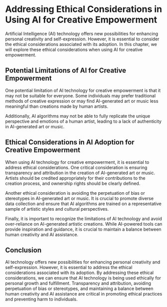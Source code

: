 Addressing Ethical Considerations in Using AI for Creative Empowerment
============================================================================================================================================

Artificial Intelligence (AI) technology offers new possibilities for enhancing personal creativity and self-expression. However, it is essential to consider the ethical considerations associated with its adoption. In this chapter, we will explore these ethical considerations when using AI for creative empowerment.

Potential Limitations of AI for Creative Empowerment
----------------------------------------------------

One potential limitation of AI technology for creative empowerment is that it may not be suitable for everyone. Some individuals may prefer traditional methods of creative expression or may find AI-generated art or music less meaningful than creations made by human artists.

Additionally, AI algorithms may not be able to fully replicate the unique perspective and emotions of a human artist, leading to a lack of authenticity in AI-generated art or music.

Ethical Considerations in AI Adoption for Creative Empowerment
--------------------------------------------------------------

When using AI technology for creative empowerment, it is essential to address ethical considerations. One critical consideration is ensuring transparency and attribution in the creation of AI-generated art or music. Artists should be credited appropriately for their contributions to the creation process, and ownership rights should be clearly defined.

Another ethical consideration is avoiding the perpetuation of bias or stereotypes in AI-generated art or music. It is crucial to promote diverse data collection and ensure that AI algorithms are trained on a representative sample of artistic styles and cultural perspectives.

Finally, it is important to recognize the limitations of AI technology and avoid over-reliance on AI-generated artistic creations. While AI-powered tools can provide inspiration and guidance, it is crucial to maintain a balance between human creativity and AI assistance.

Conclusion
----------

AI technology offers new possibilities for enhancing personal creativity and self-expression. However, it is essential to address the ethical considerations associated with its adoption. By addressing these ethical considerations, we can ensure that AI technology is being used ethically for personal growth and fulfillment. Transparency and attribution, avoiding perpetuation of bias or stereotypes, and maintaining a balance between human creativity and AI assistance are critical in promoting ethical practices and preventing harm to individuals.
